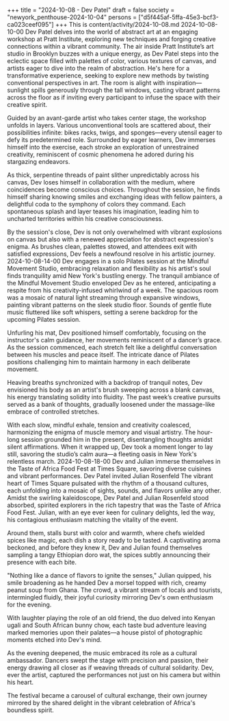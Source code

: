 +++
title = "2024-10-08 - Dev Patel"
draft = false
society = "newyork_penthouse-2024-10-04"
persons = ["d5f445af-5ffa-45e3-bcf3-ca023ceef095"]
+++
This is content/activity/2024-10-08.md
2024-10-08-10-00
Dev Patel delves into the world of abstract art at an engaging workshop at Pratt Institute, exploring new techniques and forging creative connections within a vibrant community.
The air inside Pratt Institute’s art studio in Brooklyn buzzes with a unique energy, as Dev Patel steps into the eclectic space filled with palettes of color, various textures of canvas, and artists eager to dive into the realm of abstraction. He's here for a transformative experience, seeking to explore new methods by twisting conventional perspectives in art. The room is alight with inspiration—sunlight spills generously through the tall windows, casting vibrant patterns across the floor as if inviting every participant to infuse the space with their creative spirit.

Guided by an avant-garde artist who takes center stage, the workshop unfolds in layers. Various unconventional tools are scattered about, their possibilities infinite: bikes racks, twigs, and sponges—every utensil eager to defy its predetermined role. Surrounded by eager learners, Dev immerses himself into the exercise, each stroke an exploration of unrestrained creativity, reminiscent of cosmic phenomena he adored during his stargazing endeavors.

As thick, serpentine threads of paint slither unpredictably across his canvas, Dev loses himself in collaboration with the medium, where coincidences become conscious choices. Throughout the session, he finds himself sharing knowing smiles and exchanging ideas with fellow painters, a delightful coda to the symphony of colors they command. Each spontaneous splash and layer teases his imagination, leading him to uncharted territories within his creative consciousness.

By the session's close, Dev is not only overwhelmed with vibrant explosions on canvas but also with a renewed appreciation for abstract expression's enigma. As brushes clean, palettes stowed, and attendees exit with satisfied expressions, Dev feels a newfound resolve in his artistic journey.
2024-10-08-14-00
Dev engages in a solo Pilates session at the Mindful Movement Studio, embracing relaxation and flexibility as his artist's soul finds tranquility amid New York's bustling energy.
The tranquil ambiance of the Mindful Movement Studio enveloped Dev as he entered, anticipating a respite from his creativity-infused whirlwind of a week. The spacious room was a mosaic of natural light streaming through expansive windows, painting vibrant patterns on the sleek studio floor. Sounds of gentle flute music fluttered like soft whispers, setting a serene backdrop for the upcoming Pilates session.

Unfurling his mat, Dev positioned himself comfortably, focusing on the instructor's calm guidance, her movements reminiscent of a dancer’s grace. As the session commenced, each stretch felt like a delightful conversation between his muscles and peace itself. The intricate dance of Pilates positions challenging him to maintain harmony in each deliberate movement.

Heaving breaths synchronized with a backdrop of tranquil notes, Dev envisioned his body as an artist's brush sweeping across a blank canvas, his energy translating solidity into fluidity. The past week’s creative pursuits served as a bank of thoughts, gradually loosened under the massage-like embrace of controlled stretches.

With each slow, mindful exhale, tension and creativity coalesced, harmonizing the enigma of muscle memory and visual artistry. The hour-long session grounded him in the present, disentangling thoughts amidst silent affirmations. When it wrapped up, Dev took a moment longer to lay still, savoring the studio’s calm aura—a fleeting oasis in New York's relentless march.
2024-10-08-18-00
Dev and Julian immerse themselves in the Taste of Africa Food Fest at Times Square, savoring diverse cuisines and vibrant performances.
Dev Patel invited Julian Rosenfeld
The vibrant heart of Times Square pulsated with the rhythm of a thousand cultures, each unfolding into a mosaic of sights, sounds, and flavors unlike any other. Amidst the swirling kaleidoscope, Dev Patel and Julian Rosenfeld stood absorbed, spirited explorers in the rich tapestry that was the Taste of Africa Food Fest. Julian, with an eye ever keen for culinary delights, led the way, his contagious enthusiasm matching the vitality of the event.

Around them, stalls burst with color and warmth, where chefs wielded spices like magic, each dish a story ready to be tasted. A captivating aroma beckoned, and before they knew it, Dev and Julian found themselves sampling a tangy Ethiopian doro wat, the spices subtly announcing their presence with each bite.

"Nothing like a dance of flavors to ignite the senses," Julian quipped, his smile broadening as he handed Dev a morsel topped with rich, creamy peanut soup from Ghana. The crowd, a vibrant stream of locals and tourists, intermingled fluidly, their joyful curiosity mirroring Dev's own enthusiasm for the evening.

With laughter playing the role of an old friend, the duo delved into Kenyan ugali and South African bunny chow, each taste bud adventure leaving marked memories upon their palates—a house pistol of photographic moments etched into Dev's mind.

As the evening deepened, the music embraced its role as a cultural ambassador. Dancers swept the stage with precision and passion, their energy drawing all closer as if weaving threads of cultural solidarity. Dev, ever the artist, captured the performances not just on his camera but within his heart.

The festival became a carousel of cultural exchange, their own journey mirrored by the shared delight in the vibrant celebration of Africa's boundless spirit.
